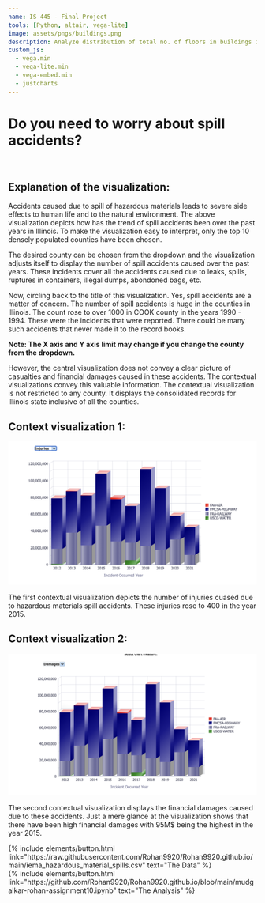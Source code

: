 ```yaml
---
name: IS 445 - Final Project
tools: [Python, altair, vega-lite]
image: assets/pngs/buildings.png
description: Analyze distribution of total no. of floors in buildings in different counties and agencies.
custom_js:
  - vega.min
  - vega-lite.min
  - vega-embed.min
  - justcharts
---
```



# Do you need to worry about spill accidents? 

<br>

<vegachart schema-url="{{ site.baseurl }}/assets/json/interactive_viz.json" style="width: 100%"></vegachart>

## Explanation of the visualization:

Accidents caused due to spill of hazardous materials leads to severe side effects to human life and to the natural environment. The above visualization depicts how has the trend of spill accidents been over the past years in Illinois. To make the visualization easy to interpret, only the top 10 densely populated counties have been chosen.

The desired county can be chosen from the dropdown and the visualization adjusts itself to display the number of spill accidents caused over the past years. These incidents cover all the accidents caused due to leaks, spills, ruptures in containers, illegal dumps, abondoned bags, etc. 

Now, circling back to the title of this visualization. Yes, spill accidents are a matter of concern. The number of spill accidents is huge in the counties in Illinois. The count rose to over 1000 in COOK county in the years 1990 - 1994. These were the incidents that were reported. There could be many such accidents that never made it to the record books.

**Note: The X axis and Y axis limit may change if you change the county from the dropdown.** 

However, the central visualization does not convey a clear picture of casualties and financial damages caused in these accidents. The contextual visualizations convey this valuable information. The contextual visualization is not restricted to any county. It displays the consolidated records for Illinois state inclusive of all the counties.

## Context visualization 1:

<img src='/assets/pngs/injuries.png'>


The first contextual visualization depicts the number of injuries cuased due to hazardous materials spill accidents. These injuries rose to 400 in the year 2015. 

## Context visualization 2:

<img src='/assets/pngs/damages.png'>


The second contextual visualization displays the financial damages caused due to these accidents. Just a mere glance at the visualization shows that there have been high financial damages with 95M$ being the highest in the year 2015.


<div class="left">
{% include elements/button.html link="https://raw.githubusercontent.com/Rohan9920/Rohan9920.github.io/main/iema_hazardous_material_spills.csv" text="The Data" %}
</div>

<div class="right">
{% include elements/button.html link="https://github.com/Rohan9920/Rohan9920.github.io/blob/main/mudgalkar-rohan-assignment10.ipynb" text="The Analysis" %}
</div>

